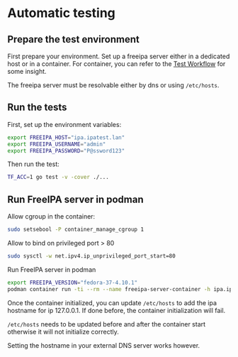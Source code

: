 # Automatic testing

## Prepare the test environment

First prepare your environment. Set up a freeipa server either in a dedicated host or in a container. 
For container, you can refer to the [Test Workflow](.github/workflows/test-acc.yml) for some insight.

The freeipa server must be resolvable either by dns or using `/etc/hosts`.

## Run the tests

First, set up the environment variables:
```bash
export FREEIPA_HOST="ipa.ipatest.lan"
export FREEIPA_USERNAME="admin"
export FREEIPA_PASSWORD="P@ssword123"
```
Then run the test:
```bash
TF_ACC=1 go test -v -cover ./...
```

## Run FreeIPA server in podman

Allow cgroup in the container:
```bash
sudo setsebool -P container_manage_cgroup 1
```
Allow to bind on privileged port > 80 
```bash
sudo sysctl -w net.ipv4.ip_unprivileged_port_start=80
```

Run FreeIPA server in podman
```bash
export FREEIPA_VERSION="fedora-37-4.10.1"
podman container run -ti --rm --name freeipa-server-container -h ipa.ipatest.lan --dns=127.0.0.1 --read-only -p 127.0.0.1:80:80 -p 127.0.0.1:443:443 -v $HOME/Tmp/ipa-data:/data:Z -e container=podman -e IPA_SERVER_HOSTNAME="ipa.ipatest.lan" -e IPA_SERVER_INSTALL_OPTS='--no-ntp --ds-password=P@ssword123 --admin-password=P@ssword123 --domain=ipatest.lan --realm=IPATEST.LAN --no-host-dns --no-forwarders --setup-dns --no-dnssec-validation --allow-zone-overlap --no-reverse --unattended' freeipa/freeipa-server:${FREEIPA_VERSION}
```

Once the container initialized, you can update `/etc/hosts` to add the ipa hostname for ip 127.0.0.1. If done before, the container initialization will fail.

`/etc/hosts` needs to be updated before and after the container start otherwise it will not initialize correctly.

Setting the hostname in your external DNS server works however.

